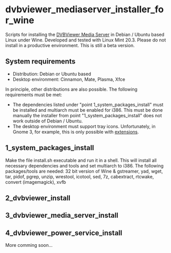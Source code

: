dvbviewer_mediaserver_installer_for_wine
========================================
Scripts for installing the [DVBViewer Media Server](https://dvbviewer.com/) in Debian / Ubuntu based Linux under Wine.
Developed and tested with Linux Mint 20.3.
Please do not install in a productive environment. This is still a beta version.

System requirements
-------------------
- Distribution: Debian or Ubuntu based
- Desktop environment: Cinnamon, Mate, Plasma, Xfce

In principle, other distributions are also possible. The following requirements must be met:
- The dependencies listed under "point 1_system_packages_install" must be installed and multiarch must be enabled for i386. This must be done manually the installer from point "1_system_packages_install" does not work outside of Debian / Ubuntu.
- The desktop environment must support tray icons. Unfortunately, in Gnome 3, for example, this is only possible with [extensions](https://github.com/phocean/TopIcons-plus).


1_system_packages_install
-------------------------
Make the file install.sh executable and run it in a shell. This will install all necessary dependencies and tools and set multiarch to i386.
The following packages/tools are needed:
32 bit version of Wine & gstreamer, yad, wget, tar, pidof, pgrep, unzip, wrestool, icotool, sed, 7z, cabextract, rtcwake, convert (imagemagick), xvfb

2_dvbviewer_install
-------------------

3_dvbviewer_media_server_install
--------------------------------

4_dvbviewer_power_service_install
---------------------------------

More comming soon...
